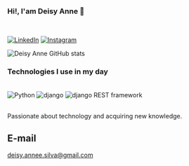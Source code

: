 ### Hi!, I'am Deisy Anne 👋
</br>

[![LinkedIn](https://img.shields.io/badge/LinkedIn-0077B5?style=for-the-badge&logo=linkedin&logoColor=white)](https://www.linkedin.com/in/deisy-anne)
[![Instagram](	https://img.shields.io/badge/Instagram-E4405F?style=for-the-badge&logo=instagram&logoColor=white)](https://www.instagram.com/deisyannee)

![Deisy Anne GitHub stats](https://github-readme-stats-git-masterrstaa-rickstaa.vercel.app/api?username=Deisy-anne&&show_icons=true&theme=tokyonight)

### Technologies I use in my day

<div style="display: inline_block"><br/>
  <img align="center" alt="Python" src="https://img.shields.io/badge/Python-%23fff?style=for-the-badge&logo=python&logoColor=%231c1e21" />
  <img align="center" alt="django" src="https://img.shields.io/badge/django-%230c4b33?style=for-the-badge&logoColor=white"/>
  <img align="center" alt="django REST framework" src="https://img.shields.io/badge/django%20rest%20framework-%23333333?style=for-the-badge&color=%23fff"/>
  
</div><br/>

Passionate about technology and acquiring new knowledge.

## E-mail
<a href="mailto:deisy.annee.silva@gmail.com">deisy.annee.silva@gmail.com</a>
